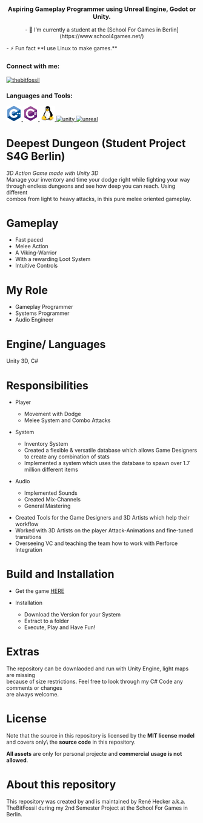 <h3 align ="center">Aspiring Gameplay Programmer using Unreal Engine, Godot or Unity.</h3>
<p align="center">
- 🔭 I’m currently a student at the [School For Games in Berlin](https://www.school4games.net/)
</p>
- ⚡ Fun fact **I use Linux to make games.**
</p>
<h3 align="left">Connect with me:</h3>
<p align="left">
<a href="https://linkedin.com/in/thebitfossil" target="blank"><img align="center" src="https://raw.githubusercontent.com/rahuldkjain/github-profile-readme-generator/master/src/images/icons/Social/linked-in-alt.svg" alt="thebitfossil" height="30" width="40" /></a>
</p>

<h3 align="left">Languages and Tools:</h3>
<p align="left"> <a href="https://www.w3schools.com/cpp/" target="_blank" rel="noreferrer"> <img src="https://raw.githubusercontent.com/devicons/devicon/master/icons/cplusplus/cplusplus-original.svg" alt="cplusplus" width="40" height="40"/> </a> <a href="https://www.w3schools.com/cs/" target="_blank" rel="noreferrer"> <img src="https://raw.githubusercontent.com/devicons/devicon/master/icons/csharp/csharp-original.svg" alt="csharp" width="40" height="40"/> </a> <a href="https://www.linux.org/" target="_blank" rel="noreferrer"> <img src="https://raw.githubusercontent.com/devicons/devicon/master/icons/linux/linux-original.svg" alt="linux" width="40" height="40"/> </a> <a href="https://unity.com/" target="_blank" rel="noreferrer"> <img src="https://www.vectorlogo.zone/logos/unity3d/unity3d-icon.svg" alt="unity" width="40" height="40"/> </a> <a href="https://unrealengine.com/" target="_blank" rel="noreferrer"> <img src="https://raw.githubusercontent.com/kenangundogan/fontisto/036b7eca71aab1bef8e6a0518f7329f13ed62f6b/icons/svg/brand/unreal-engine.svg" alt="unreal" width="40" height="40"/> </a> </p>


# Deepest Dungeon (Student Project S4G Berlin)

*3D Action Game made with Unity 3D* \
Manage your inventory and time your dodge right while fighting your way \
through endless dungeons and see how deep you can reach. Using different \
combos from light to heavy attacks, in this pure melee oriented gameplay.

# Gameplay

* Fast paced
* Melee Action
* A Viking-Warrior
* With a rewarding Loot System
* Intuitive Controls

# My Role

* Gameplay Programmer
* Systems Programmer
* Audio Engineer

# Engine/ Languages

Unity 3D, C#

# Responsibilities

- Player
  * Movement with Dodge
  * Melee System and Combo Attacks
  
- System
  * Inventory System
  * Created a flexible & versatile database which allows Game Designers to create any combination of stats
  * Implemented a system which uses the database to spawn over 1.7 million different items

- Audio
  * Implemented Sounds
  * Created Mix-Channels 
  * General Mastering

* Created Tools for the Game Designers and 3D Artists which help their workflow
* Worked with 3D Artists on the player Attack-Animations and fine-tuned transitions
* Overseeing VC and teaching the team how to work with Perforce Integration

# Build and Installation

* Get the game [HERE](https://ascent-of-the-dragon.school4games.net/)

* Installation

  * Download the Version for your System
  * Extract to a folder
  * Execute, Play and Have Fun!

# Extras

The repository can be downlaoded and run with Unity Engine, light maps are missing \
because of size restrictions. Feel free to look through my C# Code any comments or changes \
are always welcome.

# License

Note that the source in this repository is licensed by the **MIT license model** and covers only\ 
the **source code** in this repository.

**All assets** are only for personal projecte and **commercial usage is not allowed**.

# About this repository
This repository was created by and is maintained by René Hecker a.k.a. TheBitFossil
during my 2nd Semester Project at the School For Games in Berlin.
